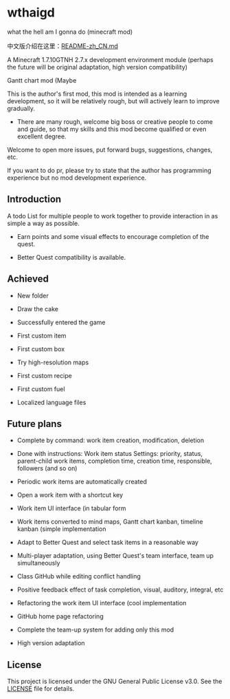 # wthaigd

what the hell am I gonna do (minecraft mod)

中文版介绍在这里：[README-zh_CN.md](./README-zh_CN.md)

A Minecraft 1.7.10GTNH 2.7.x development environment module (perhaps the future will be original adaptation, high version compatibility)



Gantt chart mod (Maybe



This is the author's first mod, this mod is intended as a learning development, so it will be relatively rough, but will actively learn to improve gradually.



* There are many rough, welcome big boss or creative people to come and guide, so that my skills and this mod become qualified or even excellent degree.



Welcome to open more issues, put forward bugs, suggestions, changes, etc.



If you want to do pr, please try to state that the author has programming experience but no mod development experience.



## Introduction

A todo List for multiple people to work together to provide interaction in as simple a way as possible.

* Earn points and some visual effects to encourage completion of the quest.

* Better Quest compatibility is available.



## Achieved

* New folder

* Draw the cake

* Successfully entered the game

* First custom item

* First custom box

* Try high-resolution maps

* First custom recipe

* First custom fuel

* Localized language files



## Future plans

* Complete by command: work item creation, modification, deletion

* Done with instructions: Work item status Settings: priority, status, parent-child work items, completion time, creation time, responsible, followers (and so on)

* Periodic work items are automatically created

* Open a work item with a shortcut key

* Work item UI interface (in tabular form

* Work items converted to mind maps, Gantt chart kanban, timeline kanban (simple implementation

* Adapt to Better Quest and select task items in a reasonable way

* Multi-player adaptation, using Better Quest's team interface, team up simultaneously

* Class GitHub while editing conflict handling

* Positive feedback effect of task completion, visual, auditory, integral, etc

* Refactoring the work item UI interface (cool implementation

* GitHub home page refactoring

* Complete the team-up system for adding only this mod

* High version adaptation


## License

This project is licensed under the GNU General Public License v3.0. See the [LICENSE](./LICENSE) file for details.
